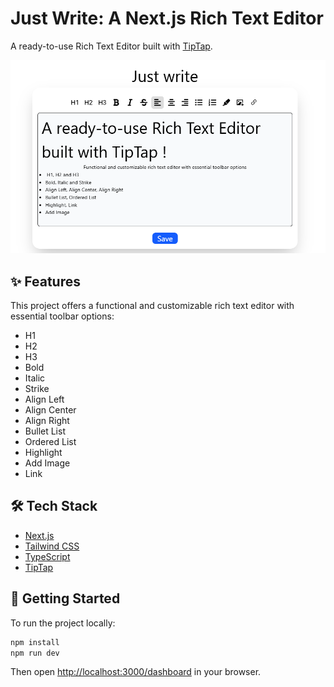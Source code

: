 # Just Write: A Next.js Rich Text Editor

A ready-to-use Rich Text Editor built with [TipTap](https://tiptap.dev/).

![Rich Text Editor Preview](./public/editor-preview.png)

## ✨ Features

This project offers a functional and customizable rich text editor with essential toolbar options:
- H1
- H2
- H3
- Bold
- Italic
- Strike
- Align Left
- Align Center
- Align Right
- Bullet List
- Ordered List
- Highlight
- Add Image
- Link

## 🛠️ Tech Stack

- [Next.js](https://nextjs.org/)
- [Tailwind CSS](https://tailwindcss.com/)
- [TypeScript](https://www.typescriptlang.org/)
- [TipTap](https://tiptap.dev/)

## 🚀 Getting Started

To run the project locally:

```bash
npm install
npm run dev
```

Then open [http://localhost:3000/dashboard](http://localhost:3000/dashboard) in your browser.


